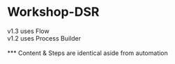 # Workshop-DSR

v1.3 uses Flow<br>
v1.2 uses Process Builder<br>
<br>
*** Content & Steps are identical aside from automation
